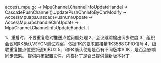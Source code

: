 access_mpu.go -> MpuChannel.ChannelInfoUpdateHandel -> 
                  CascadePushChannel().UpdatePushChnInfoByChnModify ->
				        AccessMpuaps.CascadePushChnUpdate -> 
					        AccessMpuaps.handleChnUpdate ->
							    MpuChannel.ChannelInfoUpdateHandel ->

1、重启时，不要重复临时推送点位问题处理
2、会议跟踪输出同步进度
3、组织会议和RK确认VSYCN测试方案，依据RK的要求直接量RK3588 GPIO信号
4、级联重复推点位更新通知BUG
5、和RK确认使用是否有不同版本SDK，是否会影响同步效果。
    提供内核配置文件，内核补丁是否已提供最新版本补丁